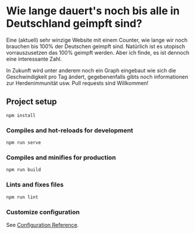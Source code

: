 # Wie lange dauert's noch bis alle in Deutschland geimpft sind?
Eine (aktuell) sehr winzige Website mit einem Counter, wie lange wir noch brauchen bis 100% der Deutschen geimpft sind.
Natürlich ist es utopisch vorrauszusetzen das 100% geimpft werden. Aber ich finde, es ist dennoch eine interessante Zahl.

In Zukunft wird unter anderem noch ein Graph eingebaut wie sich die Geschwindigkeit pro Tag ändert, gegebenenfalls gibts noch informationen zur Herdenimmunität usw. Pull requests sind Willkommen!

## Project setup
```
npm install
```

### Compiles and hot-reloads for development
```
npm run serve
```

### Compiles and minifies for production
```
npm run build
```

### Lints and fixes files
```
npm run lint
```

### Customize configuration
See [Configuration Reference](https://cli.vuejs.org/config/).
